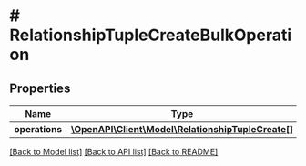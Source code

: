 # # RelationshipTupleCreateBulkOperation

## Properties

Name | Type | Description | Notes
------------ | ------------- | ------------- | -------------
**operations** | [**\OpenAPI\Client\Model\RelationshipTupleCreate[]**](RelationshipTupleCreate.md) |  |

[[Back to Model list]](../../README.md#models) [[Back to API list]](../../README.md#endpoints) [[Back to README]](../../README.md)
